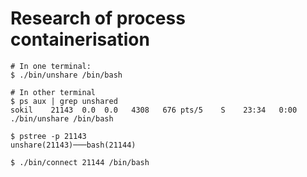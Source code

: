 # Research of process containerisation

```
# In one terminal:
$ ./bin/unshare /bin/bash

# In other terminal
$ ps aux | grep unshared
sokil    21143  0.0  0.0   4308   676 pts/5    S    23:34   0:00 ./bin/unshare /bin/bash

$ pstree -p 21143
unshare(21143)───bash(21144)

$ ./bin/connect 21144 /bin/bash
```
